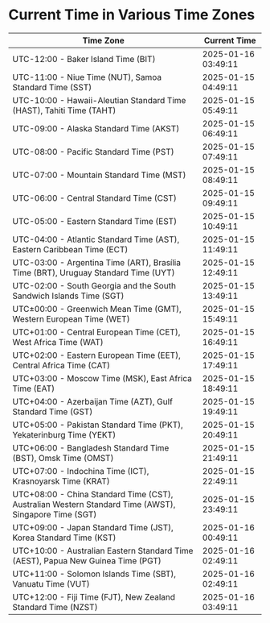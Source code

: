 # Current Time in Various Time Zones

| Time Zone | Current Time |
|-----------|--------------|
| UTC-12:00 - Baker Island Time (BIT) | 2025-01-16 03:49:11 |
| UTC-11:00 - Niue Time (NUT), Samoa Standard Time (SST) | 2025-01-15 04:49:11 |
| UTC-10:00 - Hawaii-Aleutian Standard Time (HAST), Tahiti Time (TAHT) | 2025-01-15 05:49:11 |
| UTC-09:00 - Alaska Standard Time (AKST) | 2025-01-15 06:49:11 |
| UTC-08:00 - Pacific Standard Time (PST) | 2025-01-15 07:49:11 |
| UTC-07:00 - Mountain Standard Time (MST) | 2025-01-15 08:49:11 |
| UTC-06:00 - Central Standard Time (CST) | 2025-01-15 09:49:11 |
| UTC-05:00 - Eastern Standard Time (EST) | 2025-01-15 10:49:11 |
| UTC-04:00 - Atlantic Standard Time (AST), Eastern Caribbean Time (ECT) | 2025-01-15 11:49:11 |
| UTC-03:00 - Argentina Time (ART), Brasília Time (BRT), Uruguay Standard Time (UYT) | 2025-01-15 12:49:11 |
| UTC-02:00 - South Georgia and the South Sandwich Islands Time (SGT) | 2025-01-15 13:49:11 |
| UTC±00:00 - Greenwich Mean Time (GMT), Western European Time (WET) | 2025-01-15 15:49:11 |
| UTC+01:00 - Central European Time (CET), West Africa Time (WAT) | 2025-01-15 16:49:11 |
| UTC+02:00 - Eastern European Time (EET), Central Africa Time (CAT) | 2025-01-15 17:49:11 |
| UTC+03:00 - Moscow Time (MSK), East Africa Time (EAT) | 2025-01-15 18:49:11 |
| UTC+04:00 - Azerbaijan Time (AZT), Gulf Standard Time (GST) | 2025-01-15 19:49:11 |
| UTC+05:00 - Pakistan Standard Time (PKT), Yekaterinburg Time (YEKT) | 2025-01-15 20:49:11 |
| UTC+06:00 - Bangladesh Standard Time (BST), Omsk Time (OMST) | 2025-01-15 21:49:11 |
| UTC+07:00 - Indochina Time (ICT), Krasnoyarsk Time (KRAT) | 2025-01-15 22:49:11 |
| UTC+08:00 - China Standard Time (CST), Australian Western Standard Time (AWST), Singapore Time (SGT) | 2025-01-15 23:49:11 |
| UTC+09:00 - Japan Standard Time (JST), Korea Standard Time (KST) | 2025-01-16 00:49:11 |
| UTC+10:00 - Australian Eastern Standard Time (AEST), Papua New Guinea Time (PGT) | 2025-01-16 02:49:11 |
| UTC+11:00 - Solomon Islands Time (SBT), Vanuatu Time (VUT) | 2025-01-16 02:49:11 |
| UTC+12:00 - Fiji Time (FJT), New Zealand Standard Time (NZST) | 2025-01-16 03:49:11 |

